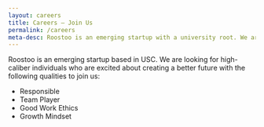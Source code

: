 ```yaml
---
layout: careers
title: Careers – Join Us
permalink: /careers
meta-desc: Roostoo is an emerging startup with a university root. We are looking for high-caliber individuals who are excited about creating a better future to join us.
---
```


Roostoo is an emerging startup based in USC. We are looking for high-caliber individuals who are excited about creating a better future with the following qualities to join us:

* Responsible
* Team Player
* Good Work Ethics
* Growth Mindset